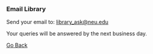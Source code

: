 ### Email Library 

Send your email to: [library_ask@neu.edu](mailto:library_ask@neu.edu) 

Your queries will be answered by the next business day. 

[Go Back](http://www.lib.neu.edu/m/text_call_lib.html) 